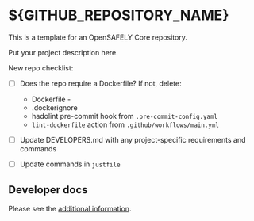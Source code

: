 # ${GITHUB_REPOSITORY_NAME}

This is a template for an OpenSAFELY Core repository.

Put your project description here.

New repo checklist:
- [ ] Does the repo require a Dockerfile?
  If not, delete:
  - Dockerfile -
  - .dockerignore
  - hadolint pre-commit hook from `.pre-commit-config.yaml`
  - `lint-dockerfile` action from `.github/workflows/main.yml`
- [ ] Update DEVELOPERS.md with any project-specific requirements and commands
- [ ] Update commands in `justfile`


## Developer docs

Please see the [additional information](DEVELOPERS.md).
